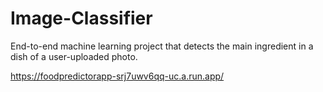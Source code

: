 # Image-Classifier
End-to-end machine learning project that detects the main ingredient in a dish of a user-uploaded photo.

https://foodpredictorapp-srj7uwv6qq-uc.a.run.app/
